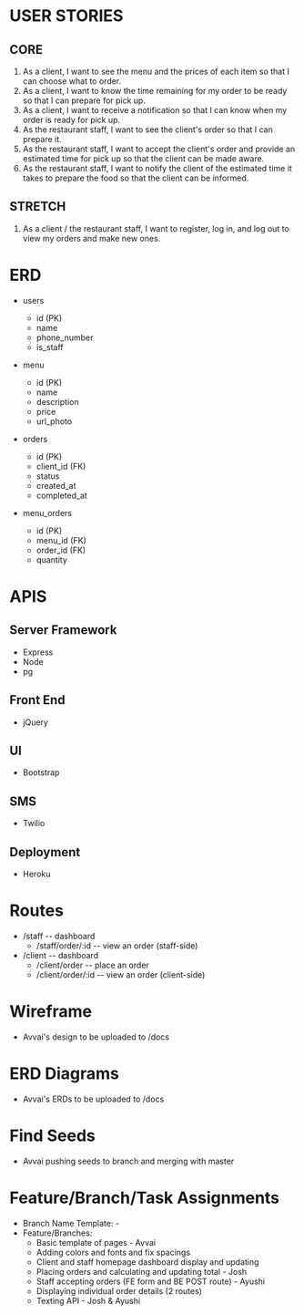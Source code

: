 # USER STORIES
## CORE
1. As a client, I want to see the menu and the prices of each item so that I can choose what to order.
2. As a client, I want to know the time remaining for my order to be ready so that I can prepare for pick up.
3. As a client, I want to receive a notification so that I can know when my order is ready for pick up.
4. As the restaurant staff, I want to see the client's order so that I can prepare it.
5. As the restaurant staff, I want to accept the client's order and provide an estimated time for pick up so that the client can be made aware.
6. As the restaurant staff, I want to notify the client of the estimated time it takes to prepare the food so that the client can be informed.

## STRETCH
1. As a client / the restaurant staff, I want to register, log in, and log out to view my orders and make new ones.

# ERD
- users
  - id (PK)
  - name
  - phone_number
  - is_staff

- menu
  - id (PK)
  - name
  - description
  - price
  - url_photo

- orders
  - id (PK)
  - client_id (FK)
  - status
  - created_at
  - completed_at

- menu_orders
  - id (PK)
  - menu_id (FK)
  - order_id (FK)
  - quantity

# APIS
## Server Framework
- Express
- Node
- pg
## Front End
- jQuery
## UI
- Bootstrap
## SMS
- Twilio
## Deployment
- Heroku

# Routes
- /staff -- dashboard
  - /staff/order/:id -- view an order (staff-side)
- /client -- dashboard
  - /client/order -- place an order
  - /client/order/:id -- view an order (client-side)

# Wireframe
- Avvai's design to be uploaded to /docs

# ERD Diagrams
- Avvai's ERDs to be uploaded to /docs

# Find Seeds
- Avvai pushing seeds to branch and merging with master

# Feature/Branch/Task Assignments
- Branch Name Template: <feature>-<name>
- Feature/Branches:
  - Basic template of pages - Avvai
  - Adding colors and fonts and fix spacings
  - Client and staff homepage dashboard display and updating
  - Placing orders and calculating and updating total - Josh
  - Staff accepting orders (FE form and BE POST route) - Ayushi
  - Displaying individual order details (2 routes)
  - Texting API - Josh & Ayushi


